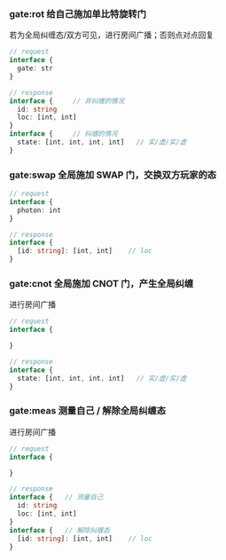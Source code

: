 ### gate:rot 给自己施加单比特旋转门

若为全局纠缠态/双方可见，进行房间广播；否则点对点回复

```typescript
// request
interface {
  gate: str
}

// response
interface {     // 非纠缠的情况
  id: string
  loc: [int, int]
}
interface {     // 纠缠的情况
  state: [int, int, int, int]   // 实/虚/实/虚
}
```

### gate:swap 全局施加 SWAP 门，交换双方玩家的态

```typescript
// request
interface {
  photon: int
}

// response
interface {
  [id: string]: [int, int]    // loc
}
```

### gate:cnot 全局施加 CNOT 门，产生全局纠缠

进行房间广播

```typescript
// request 
interface {

}

// response
interface {
  state: [int, int, int, int]   // 实/虚/实/虚
}
```

### gate:meas 测量自己 / 解除全局纠缠态

进行房间广播

```typescript
// request 
interface {

}

// response
interface {   // 测量自己
  id: string
  loc: [int, int]
}
interface {   // 解除纠缠态
  [id: string]: [int, int]    // loc
}
```
